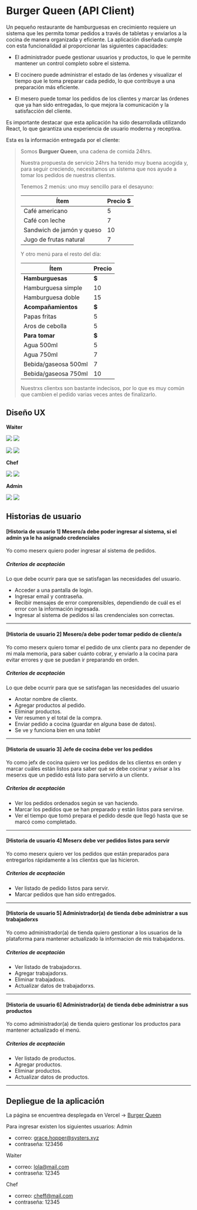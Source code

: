 # Burger Queen (API Client)
Un pequeño restaurante de hamburguesas en crecimiento requiere un sistema que les permita tomar pedidos a través de tabletas y enviarlos a la cocina de manera organizada y eficiente. La aplicación diseñada cumple con esta funcionalidad al proporcionar las siguientes capacidades:

- El administrador puede gestionar usuarios y productos, lo que le permite mantener un control completo sobre el sistema.

- El cocinero puede administrar el estado de las órdenes y visualizar el tiempo que le toma preparar cada pedido, lo que contribuye a una preparación más eficiente.

- El mesero puede tomar los pedidos de los clientes y marcar las órdenes que ya han sido entregadas, lo que mejora la comunicación y la satisfacción del cliente.

Es importante destacar que esta aplicación ha sido desarrollada utilizando React, lo que garantiza una experiencia de usuario moderna y receptiva.

Esta es la información entregada por el cliente:

> Somos **Burguer Queen**, una cadena de comida 24hrs.
>
> Nuestra propuesta de servicio 24hrs ha tenido muy buena acogida y, para
> seguir creciendo, necesitamos un sistema que nos ayude a tomar los pedidos de
> nuestrxs clientxs.
>
> Tenemos 2 menús: uno muy sencillo para el desayuno:
>
> | Ítem                      |Precio $|
> |---------------------------|------|
> | Café americano            |    5 |
> | Café con leche            |    7 |
> | Sandwich de jamón y queso |   10 |
> | Jugo de frutas natural    |    7 |
>
> Y otro menú para el resto del día:
>
> | Ítem                      |Precio|
> |---------------------------|------|
> |**Hamburguesas**           |   **$**   |
> |Hamburguesa simple         |    10|
> |Hamburguesa doble          |    15|
> |**Acompañamientos**        |   **$**   |
> |Papas fritas               |     5|
> |Aros de cebolla            |     5|
> |**Para tomar**             |   **$**   |
> |Agua 500ml                 |     5|
> |Agua 750ml                 |     7|
> |Bebida/gaseosa 500ml       |     7|
> |Bebida/gaseosa 750ml       |     10|
>
> Nuestrxs clientxs son bastante indecisos, por lo que es muy común que cambien
> el pedido varias veces antes de finalizarlo.

## Diseño UX

**Waiter**

<p float="left">
  <img src="https://blogger.googleusercontent.com/img/b/R29vZ2xl/AVvXsEhWL0jrrpr00XVv9W5HNKJvZtnvm7iVKGWXIIqEj0MGXsaNQ_rPFyZc8MJsu55G30GfOGfX5YdVkmlWrcQQAORUvUiLpzag0ETkrZ6ydfdW9qLkBDvi6cddHWfkYGIQ0JSljkb0tufU8agS_1BGsw8k6tCkztNJbxZtSwfo5l2k5rTRKXbitN3tpdeYyB8/s320/waiter.png)"  />
  <img src="https://blogger.googleusercontent.com/img/b/R29vZ2xl/AVvXsEiekCMnF_bD9FT00kmw0EuZo_mgQhUrkcjYdnN-R9LYEXcJ5iWLyfhYSJWv8dCaAMe0yu0bjr3DyBzWB3YYqSH9pnnyS57GiBA07BKygZTHmsBMyZ-QIbzKkqIumWs-4LO6kcIM6v_m5av-fzhq9ZfnwvCLbnv6Jh5MfLvpGKMVJM0-0-vynHzzTfRKuY4/s320/waiter-a.png" /> 
</p>

<p float="left">
  <img src="https://blogger.googleusercontent.com/img/b/R29vZ2xl/AVvXsEiv07W54vQZ2w7pOI70Yfn_zfGFli-oah5pMqPCeBBEAGExv7v_fIY96hJ84A2UBK1YfKvAE-QRGj6PnyDPRHGYwxeZb266w7udXH_4_xD8Hgubo-vp0SF3EnYCgRsdhz7mwflbNmDlxCaw_DbTzETUBEdyMQcwKthxeErVD5befNwPOOUdMCXhepBxTyg/s320/waiter-1.png"  />
  <img src="https://blogger.googleusercontent.com/img/b/R29vZ2xl/AVvXsEhA7q4GsWoPl-z_DSaXpNWrV8SaGuYHFe8t5zGYEcAG6JCtxd2uTJ6ETt8fTHVtZ1C7rxoUWfPJgghuAnpypTOAHZAsUn2EIjvUog1ptciGv8cqHT4kBCecZ0s--nWKz7Nu9uEUiOsI39LkKrxMP8Vw7UlEuaGiFnQZ0ymLP8J4gnOysTrdc5HHsypOB98/s320/waiter-2.png" /> 
</p>

**Chef**

<p float="left">
  <img src="https://blogger.googleusercontent.com/img/b/R29vZ2xl/AVvXsEjUGBAZLDrJpOTYv_f2FP30kKJ3caDw3RcwQ35eMh1gUix7fgMmsx1V3jGEu7WVimDt2czqJMUbPgFd6czaNB1DRl3-P8WD_rL3zjNHJsnvGCivN8p-zJl0NE34bNZ7JKiW-Wp5riickd1TieD_YAGQ659OrkqVTnZtxEerqxunhmKsqS6fumaXlUQppl0/s320/chef1.png"  />
  <img src="https://blogger.googleusercontent.com/img/b/R29vZ2xl/AVvXsEh8jR8VGxw2nMgza7wpVgVl6DCc8MYXN80uY5t9Ct4-LgjM8EIpFP8fLJOoji2afzb5apNMOwtrCvCH_yelQk-RY7aeugyuIpZzMNWeSUXSxK-frk3QPqnwXP4kcXLN-RsHLJOeYUs3eEn4pj4sJpB-R5CYnx5z8n7bPhchvHAO9PtVWsOiqSF-tjiKfZ4/s320/chef2.png" /> 
</p>

**Admin**

<p float="left">
  <img src="https://blogger.googleusercontent.com/img/b/R29vZ2xl/AVvXsEg44654s4RK0ylaIvE1qC4zI2T135opB18toQrSiCH1ijCl2witc1f_q5SJOwS8eMSg_YqHiHZ-Lr_q8Vg9cPz4E9pT0AIRcbSAEblRc0bLkeWsAzpG9G8h9-YiDYrVO2H0c_U6JtEysh-O0IKh-rzoD-cSgmyZOrstoikcLlzuLqdJCpfrAhW08k0V4tQ/s320/admin1.png"  />
  <img src="https://blogger.googleusercontent.com/img/b/R29vZ2xl/AVvXsEis4Rl9AMem5m8yUJpo8kZ5riUvAp7-bWtgk20j1f6-bw8WKUBEZaLeyuFdFsWPahOLh_mU8zba-3c3d-LJqn_tdDqZAX5Q_P1NyeNEmjEST-tKMhFe5UFECnHM5oxx9kO-0KkH5KwgGz5zj9vZIJWax3TQ0MDohv8w4YAc20psYesAD7ZfNz4JwZpGMHY/s320/admin2.png" /> 
</p>


## Historias de usuario

#### [Historia de usuario 1] Mesero/a debe poder ingresar al sistema, si el admin ya le ha asignado credenciales

Yo como meserx quiero poder ingresar al sistema de pedidos.

##### Criterios de aceptación

Lo que debe ocurrir para que se satisfagan las necesidades del usuario.

* Acceder a una pantalla de login.
* Ingresar email y contraseña.
* Recibir mensajes de error comprensibles, dependiendo de cuál es el error
  con la información ingresada.
* Ingresar al sistema de pedidos si las crendenciales son correctas.

***

#### [Historia de usuario 2] Mesero/a debe poder tomar pedido de cliente/a

Yo como meserx quiero tomar el pedido de unx clientx para no depender de mi mala
memoria, para saber cuánto cobrar, y enviarlo a la cocina para evitar errores y
que se puedan ir preparando en orden.

##### Criterios de aceptación

Lo que debe ocurrir para que se satisfagan las necesidades del usuario

* Anotar nombre de clientx.
* Agregar productos al pedido.
* Eliminar productos.
* Ver resumen y el total de la compra.
* Enviar pedido a cocina (guardar en alguna base de datos).
* Se ve y funciona bien en una _tablet_

***

#### [Historia de usuario 3] Jefe de cocina debe ver los pedidos

Yo como jefx de cocina quiero ver los pedidos de lxs clientxs en orden y
marcar cuáles están listos para saber qué se debe cocinar y avisar a lxs meserxs
que un pedido está listo para servirlo a un clientx.

##### Criterios de aceptación

* Ver los pedidos ordenados según se van haciendo.
* Marcar los pedidos que se han preparado y están listos para servirse.
* Ver el tiempo que tomó prepara el pedido desde que llegó hasta que se
  marcó como completado.

***

#### [Historia de usuario 4] Meserx debe ver pedidos listos para servir

Yo como meserx quiero ver los pedidos que están preparados para entregarlos
rápidamente a lxs clientxs que las hicieron.

##### Criterios de aceptación

* Ver listado de pedido listos para servir.
* Marcar pedidos que han sido entregados.

***

#### [Historia de usuario 5] Administrador(a) de tienda debe administrar a sus trabajadorxs

Yo como administrador(a) de tienda quiero gestionar a los usuarios de
la plataforma para mantener actualizado la informacion de mis trabajadorxs.

##### Criterios de aceptación

* Ver listado de trabajadorxs.
* Agregar trabajadorxs.
* Eliminar trabajadoxs.
* Actualizar datos de trabajadorxs.

***

#### [Historia de usuario 6] Administrador(a) de tienda debe administrar a sus productos

Yo como administrador(a) de tienda quiero gestionar los productos
para mantener actualizado el menú.

##### Criterios de aceptación

* Ver listado de productos.
* Agregar productos.
* Eliminar productos.
* Actualizar datos de productos.

***

## Depliegue de la aplicación

La página se encuentrea desplegada en Vercel  →
[Burger Queen](https://burger-queen-api-client-phi.vercel.app/)

Para ingresar existen los siguientes usuarios: 
Admin 
- correo: grace.hopper@systers.xyz
- contraseña: 123456

Waiter
- correo: lola@mail.com 
- contraseña: 12345

Chef 
- correo: cheff@mail.com 
- contraseña: 12345


